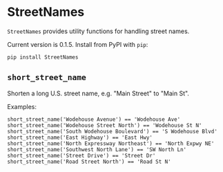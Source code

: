 StreetNames
===========

`StreetNames` provides utility functions for handling street names.

Current version is 0.1.5. Install from PyPI with `pip`:

    pip install StreetNames

`short_street_name`
------------------

Shorten a long U.S. street name, e.g. "Main Street" to "Main St".

Examples:

    short_street_name('Wodehouse Avenue') == 'Wodehouse Ave'
    short_street_name('Wodehouse Street North') == 'Wodehouse St N'
    short_street_name('South Wodehouse Boulevard') == 'S Wodehouse Blvd'
    short_street_name('East Highway') == 'East Hwy'
    short_street_name('North Expressway Northeast') == 'North Expwy NE'
    short_street_name('Southwest North Lane') == 'SW North Ln'
    short_street_name('Street Drive') == 'Street Dr'
    short_street_name('Road Street North') == 'Road St N'
